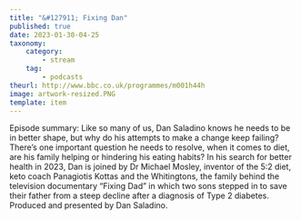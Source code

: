 ```yaml
---
title: "&#127911; Fixing Dan"
published: true
date: 2023-01-30-04-25
taxonomy:
    category:
        - stream
    tag:
        - podcasts
theurl: http://www.bbc.co.uk/programmes/m001h44h
image: artwork-resized.PNG
template: item
---
```


Episode summary: Like so many of us, Dan Saladino knows he needs to be in better shape, but why do his attempts to make a change keep failing? There&rsquo;s one important question he needs to resolve, when it comes to diet, are his family helping or hindering his eating habits? In his search for better health in 2023, Dan is joined by Dr Michael Mosley, inventor of the 5:2 diet, keto coach Panagiotis Kottas and the Whitingtons, the family behind the television documentary &ldquo;Fixing Dad&rdquo; in which two sons stepped in to save their father from a steep decline after a diagnosis of Type 2 diabetes. Produced and presented by Dan Saladino.
